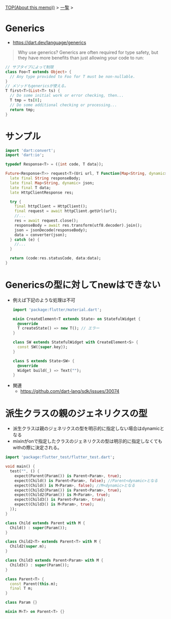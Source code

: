 [TOP(About this memo))](../README.md) > [一覧](./README.md) >


# Generics
* https://dart.dev/language/generics
> Why use generics? Generics are often required for type safety, but they have more benefits than just allowing your code to run:
```dart
// サブタイプによって制限
class Foo<T extends Object> {
  // Any type provided to Foo for T must be non-nullable.
}
// メソッドもgenericsが使える。
T first<T>(List<T> ts) {
  // Do some initial work or error checking, then...
  T tmp = ts[0];
  // Do some additional checking or processing...
  return tmp;
}
```

# サンプル
```dart
import 'dart:convert';
import 'dart:io';

typedef Response<T> = ({int code, T data});

Future<Response<T>> request<T>(Uri url, T Function(Map<String, dynamic> json) converter) async{
  late final String responseBody;
  late final Map<String, dynamic> json;
  late final T data;
  late HttpClientResponse res;

  try {
    final httpClient = HttpClient();
    final request = await httpClient.getUrl(url);
    //...
    res = await request.close();
    responseBody = await res.transform(utf8.decoder).join();
    json = jsonDecode(responseBody);
    data = converter(json);
  } catch (e) {
    //...
  }

  return (code:res.statusCode, data:data);
}
```

# Genericsの型に対してnewはできない
* 例えば下記のような処理は不可
  ```dart
  import 'package:flutter/material.dart';

  mixin CreateElement<T extends State> on StatefulWidget {
    @override
    T createState() => new T(); // エラー
  }

  class SW extends StatefulWidget with CreateElement<S> {
    const SW({super.key});
  }

  class S extends State<SW> {
    @override
    Widget build(_) => Text("");
  }
  ```
* 関連
  * https://github.com/dart-lang/sdk/issues/30074


# 派生クラスの親のジェネリクスの型
* 派生クラスは親のジェネリクスの型を明示的に指定しない場合はdynamicとなる
* mixinがonで指定したクラスのジェネリクスの型は明示的に指定しなくてもwithの際に決定される。
```dart
import 'package:flutter_test/flutter_test.dart';

void main() {
  test("", () {
    expect(Parent(Param()) is Parent<Param>, true);
    expect(Child() is Parent<Param>, false); //Parent<dynamic>となる
    expect(Child() is M<Param>, false); //M<dynamic>となる
    expect(Child2(Param()) is Parent<Param>, true);
    expect(Child2(Param()) is M<Param>, true);
    expect(Child3() is Parent<Param>, true);
    expect(Child3() is M<Param>, true);
  });
}

class Child extends Parent with M {
  Child() : super(Param());
}

class Child2<T> extends Parent<T> with M {
  Child2(super.m);
}

class Child3 extends Parent<Param> with M {
  Child3() : super(Param());
}

class Parent<T> {
  const Parent(this.m);
  final T m;
}

class Param {}

mixin M<T> on Parent<T> {}

```